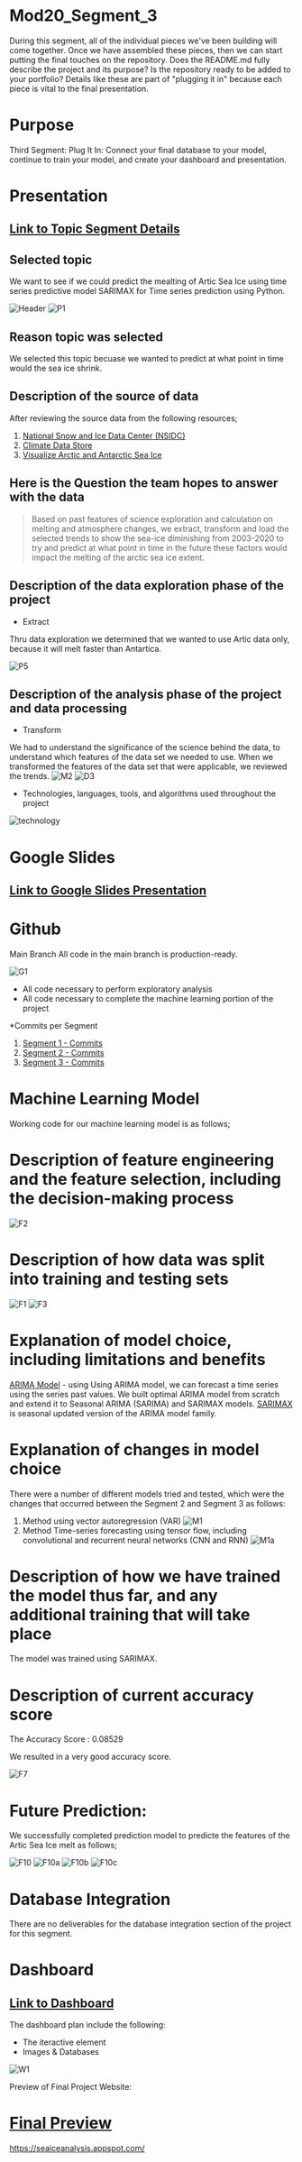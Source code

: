 # Mod20_Segment_3
During this segment, all of the individual pieces we've been building will come together. Once we have assembled these pieces, then we can start putting the final touches on the repository. Does the README.md fully describe the project and its purpose? Is the repository ready to be added to your portfolio? Details like these are part of "plugging it in" because each piece is vital to the final presentation.

# Purpose

Third Segment: Plug It In: Connect your final database to your model, continue to train your model, and create your dashboard and presentation.

# Presentation 

## [Link to Topic Segment Details](https://github.com/ALIYA2Group)

## Selected topic

We want to see if we could predict the mealting of Artic Sea Ice using time series predictive model SARIMAX for Time series prediction using Python.

![Header](https://github.com/ALIYA2Group/Mod20_Segment_3/blob/main/Pictures/Header.jpg)
![P1](https://github.com/ALIYA2Group/Mod20_Segment_3/blob/main/Pictures/P1.PNG)

## Reason topic was selected

We selected this topic becuase we wanted to predict at what point in time would the sea ice shrink.

## Description of the source of data

After reviewing the source data from the following resources; 

1. [National Snow and Ice Data Center (NSIDC)](http://nsidc.org/data/google_earth)
2. [Climate Data Store](https://cds.climate.copernicus.eu/user/119111)
3. [Visualize Arctic and Antarctic Sea Ice](https://livingatlas.arcgis.com/sea-ice/)

## Here is the Question the team hopes to answer with the data

> Based on past features of science exploration and calculation on melting and atmosphere changes, we extract, transform and load the selected trends to show the sea-ice diminishing from 2003-2020 to try and predict at what point in time in the future these factors would impact the melting of the arctic sea ice extent.

## Description of the data exploration phase of the project

* Extract

Thru data exploration we determined that we wanted to use Artic data only, because it will melt faster than Antartica. 

![P5](https://github.com/ALIYA2Group/Mod20_Segment_3/blob/main/Pictures/P5.PNG)

## Description of the analysis phase of the project and data processing

* Transform
 
We had to understand the significance of the science behind the data, to understand which features of the data set we needed to use. When we transformed the features of the data set that were applicable, we reviewed the trends.
![M2](https://github.com/ALIYA2Group/Mod20_Segment_3/blob/main/Pictures/M2.PNG)
![D3](https://github.com/ALIYA2Group/Mod20_Segment_3/blob/main/Pictures/D3.PNG)

* Technologies, languages, tools, and algorithms used throughout the project

![technology](https://github.com/ALIYA2Group/Mod20_Segment_3/blob/main/Pictures/technology.jpg)

# Google Slides

## [Link to Google Slides Presentation](https://docs.google.com/presentation/d/e/2PACX-1vTcX9jJk6ygnS3amtgkJ-ByMINvXs98Os4At5uzAr8ARsh10iMweahxc6NGSYjBHSQ_T0KmloQUrV55/pub?start=true&loop=true&delayms=3000)


# Github 
Main Branch
All code in the main branch is production-ready.

![G1](https://github.com/ALIYA2Group/Mod20_Segment_3/blob/main/Pictures/G1.PNG)

* All code necessary to perform exploratory analysis
* All code necessary to complete the machine learning portion of the project

*Commits per Segment

1. [Segment 1 - Commits](https://github.com/ALIYA2Group/Mod20_Segment_1/branches)
2. [Segment 2 - Commits](https://github.com/ALIYA2Group/Mod20_Segment_2/branches)
3. [Segment 3 - Commits](https://github.com/ALIYA2Group/Mod20_Segment_3/branches)

# Machine Learning Model

Working code for our machine learning model is as follows;

# Description of feature engineering and the feature selection, including the decision-making process


![F2](https://github.com/ALIYA2Group/Mod20_Segment_3/blob/main/Pictures/F1.PNG)

# Description of how data was split into training and testing sets
![F1](https://github.com/ALIYA2Group/Mod20_Segment_3/blob/main/Pictures/F1.PNG)
![F3](https://github.com/ALIYA2Group/Mod20_Segment_3/blob/main/Pictures/F1.PNG)
# Explanation of model choice, including limitations and benefits

[ARIMA Model](https://www.machinelearningplus.com/time-series/arima-model-time-series-forecasting-python/) - using Using ARIMA model, we can forecast a time series using the series past values. We built optimal ARIMA model from scratch and extend it to Seasonal ARIMA (SARIMA) and SARIMAX models. 
[SARIMAX](https://www.statsmodels.org/dev/examples/notebooks/generated/statespace_sarimax_faq.html) is seasonal updated version of the ARIMA model family.

# Explanation of changes in model choice 

There were a number of different models tried and tested, which were the changes that occurred between the Segment 2 and Segment 3 as follows: 

1. Method using vector autoregression (VAR)
![M1](https://github.com/ALIYA2Group/Mod20_Segment_3/blob/main/Pictures/M1.PNG)
2. Method Time-series forecasting using tensor flow, including convolutional and recurrent neural networks (CNN and RNN)
![M1a](https://github.com/ALIYA2Group/Mod20_Segment_3/blob/main/Pictures/M1a.PNG)

# Description of how we have trained the model thus far, and any additional training that will take place

The model was trained using SARIMAX. 

# Description of current accuracy score

The Accuracy Score : 0.08529

We resulted in a very good accuracy score.

![F7](https://github.com/ALIYA2Group/Mod20_Segment_3/blob/main/Pictures/F7.PNG)

# Future Prediction:

We successfully completed prediction model to predicte the features of the Artic Sea Ice melt as follows;

![F10](https://github.com/ALIYA2Group/Mod20_Segment_3/blob/main/Pictures/F10.PNG)
![F10a](https://github.com/ALIYA2Group/Mod20_Segment_3/blob/main/Pictures/F10a.PNG)
![F10b](https://github.com/ALIYA2Group/Mod20_Segment_3/blob/main/Pictures/F10b.PNG)
![F10c](https://github.com/ALIYA2Group/Mod20_Segment_3/blob/main/Pictures/F10c.PNG)

# Database Integration 

There are no deliverables for the database integration section of the project for this segment.

# Dashboard

## [Link to Dashboard](https://aliya2group.github.io/Mod20_Segment_3/)

The dashboard plan include the following:

* The iteractive element 
* Images & Databases
 
![W1](https://github.com/ALIYA2Group/Mod20_Segment_3/blob/main/Pictures/W1.PNG)

Preview of Final Project Website:

# [Final Preview](https://seaiceanalysis.appspot.com/)


https://seaiceanalysis.appspot.com/

